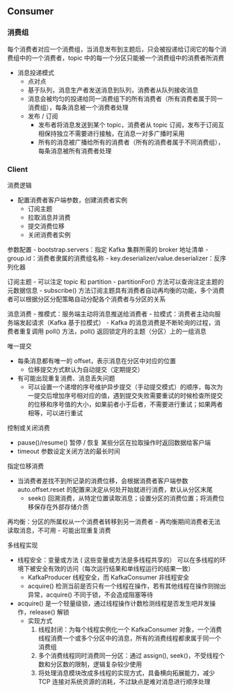 ## Consumer

### 消费组

每个消费者对应一个消费组，当消息发布到主题后，只会被投递给订阅它的每个消费组中的一个消费者，topic 中的每一个分区只能被一个消费组中的消费者所消费

- 消息投递模式
	- 点对点
    - 基于队列，消息生产者发送消息到队列，消费者从队列接收消息
    - 消息会被均匀的投递给同一消费组下的所有消费者（所有消费者属于同一消费组），每条消息被一个消费者处理
  - 发布 / 订阅
    - 发布者将消息发送到某个 topic，消费者从 topic 订阅，发布于订阅互相保持独立不需要进行接触，在消息一对多广播时采用
    - 所有的消息被广播给所有的消费者（所有的消费者属于不同消费组），每条消息被所有消费者处理

### Client

消费逻辑
  -	配置消费者客户端参数，创建消费者实例
	- 订阅主题
	- 拉取消息并消费
	- 提交消费位移
	- 关闭消费者实例

参数配置
	- bootstrap.servers：指定 Kafka 集群所需的 broker 地址清单
	- group.id：消费者隶属的消费组名称
	- key.deserializer/value.deserializer：反序列化器

订阅主题
	- 可以注定 topic 和 partition
	- partitionFor() 方法可以查询注定主题的元数据信息
	- subscribe() 方法订阅主题具有消费者自动再均衡的功能，多个消费者可以根据分区分配策略自动分配各个消费者与分区的关系

消息消费
	- 推模式：服务端主动将消息推送给消费者
	- 拉模式：消费者主动向服务端发起请求（Kafka 基于拉模式）
	- Kafka 的消息消费是不断轮询的过程，消费者重复调用 poll() 方法，poll() 返回锁定月的主题（分区）上的一组消息

唯一提交
  - 每条消息都有唯一的 offset，表示消息在分区中对应的位置
	- 位移提交方式默认为自动提交（定期提交）
  - 有可能出现重复消费、消息丢失问题
	- 可以设置一个递增的序号维护异步提交（手动提交模式）的顺序，每次为一提交后增加序号相对应的值，遇到提交失败需要重试的时候检查所提交的位移和序号值的大小，如果前者小于后者，不需要进行重试；如果两者相等，可以进行重试

控制或关闭消费
  - pause()/resume() 暂停 / 恢复 某些分区在拉取操作时返回数据给客户端
  - timeout 参数设定关闭方法的最长时间

指定位移消费
  - 当消费者差找不到所记录的消费位移，会根据消费者客户端参数 auto.offset.reset 的配置来决定从何处开始就进行消费，默认从分区末尾
	- seek() 回溯消费，从特定位置读取消息；设置分区的消费位置；将消费位移保存在外部存储介质

再均衡：分区的所属权从一个消费者转移到另一消费者
	- 再均衡期间消费者无法读取消息，不可用
	- 可能出现重复消费

多线程实现
  - 线程安全：变量或方法 ( 这些变量或方法是多线程共享的） 可以在多线程的环境下被安全有效的访问（每次运行结果和单线程运行的结果一致）
	- KafkaProducer 线程安全，而 KafkaConsumer 非线程安全
	- acquire() 检测当前是否只有一个线程在操作，若有其他线程在操作则抛出异常，acquire() 不同于锁，不会造成阻塞等待
  - acquire() 是一个轻量级锁，通过线程操作计数检测线程是否发生吧并发操作，release() 解锁
	- 实现方式
		1. 线程封闭：为每个线程实例化一个 KafkaConsumer 对象，一个消费线程消费一个或多个分区中的消息，所有的消费线程都隶属于同一个消费组
		1. 多个消费线程同时消费同一分区：通过 assign(), seek()，不受线程个数和分区数的限制，逻辑复杂较少使用
		1. 将处理消息模块改成多线程的实现方式，具备横向拓展能力，减少 TCP 连接对系统资源的消耗，不过缺点是难对消息进行顺序处理
